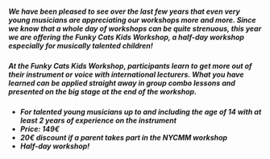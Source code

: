 ##### We have been pleased to see over the last few years that even very young musicians are appreciating our workshops more and more. Since we know that a whole day of workshops can be quite strenuous, this year we are offering the **Funky Cats Kids Workshop**, a half-day workshop especially for musically talented children!
##### At the Funky Cats Kids Workshop, participants learn to get more out of their instrument or voice with international lecturers. What you have learned can be applied straight away in group combo lessons and presented on the big stage at the end of the workshop.

<h5 class="c-section-wsdetails-description">
   <ul>
     <li>For talented young musicians up to and including the age of 14 with at least 2 years of experience on the instrument</li>
     <li>Price: 149€</li>
     <li>20€ discount if a parent takes part in the NYCMM workshop</li>
     <li>Half-day workshop!</li>
   </ul>
</h5>
